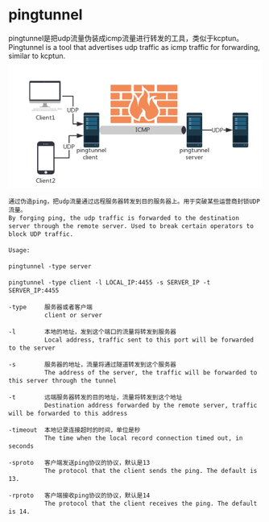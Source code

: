 # pingtunnel
pingtunnel是把udp流量伪装成icmp流量进行转发的工具，类似于kcptun。
Pingtunnel is a tool that advertises udp traffic as icmp traffic for forwarding, similar to kcptun.
![image](network.png)

    通过伪造ping，把udp流量通过远程服务器转发到目的服务器上。用于突破某些运营商封锁UDP流量。
    By forging ping, the udp traffic is forwarded to the destination server through the remote server. Used to break certain operators to block UDP traffic.

    Usage:

    pingtunnel -type server

    pingtunnel -type client -l LOCAL_IP:4455 -s SERVER_IP -t SERVER_IP:4455

    -type     服务器或者客户端
              client or server

    -l        本地的地址，发到这个端口的流量将转发到服务器
              Local address, traffic sent to this port will be forwarded to the server

    -s        服务器的地址，流量将通过隧道转发到这个服务器
              The address of the server, the traffic will be forwarded to this server through the tunnel

    -t        远端服务器转发的目的地址，流量将转发到这个地址
              Destination address forwarded by the remote server, traffic will be forwarded to this address

    -timeout  本地记录连接超时的时间，单位是秒
              The time when the local record connection timed out, in seconds

    -sproto   客户端发送ping协议的协议，默认是13
              The protocol that the client sends the ping. The default is 13.

    -rproto   客户端接收ping协议的协议，默认是14
              The protocol that the client receives the ping. The default is 14.
